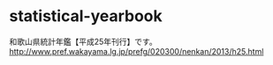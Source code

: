 # statistical-yearbook
和歌山県統計年鑑【平成25年刊行】です。http://www.pref.wakayama.lg.jp/prefg/020300/nenkan/2013/h25.html
